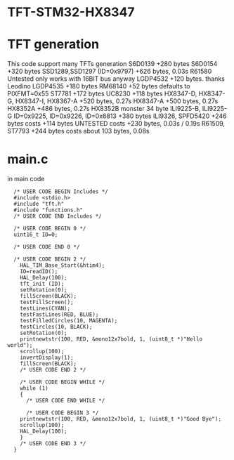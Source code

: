 # TFT-STM32-HX8347

# TFT generation
This code support many TFTs generation 
S6D0139 +280 bytes
S6D0154 +320 bytes
SSD1289,SSD1297 (ID=0x9797) +626 bytes, 0.03s
R61580 Untested
only works with 16BIT bus anyway
LGDP4532 +120 bytes.  thanks Leodino
LGDP4535 +180 bytes
RM68140 +52 bytes defaults to PIXFMT=0x55
ST7781 +172 bytes
UC8230 +118 bytes
HX8347-D, HX8347-G, HX8347-I, HX8367-A +520 bytes, 0.27s
HX8347-A +500 bytes, 0.27s
HX8352A +486 bytes, 0.27s
HX8352B
monster 34 byte
ILI9225-B, ILI9225-G ID=0x9225, ID=0x9226, ID=0x6813 +380 bytes
ILI9326, SPFD5420 +246 bytes
costs +114 bytes
UNTESTED
costs +230 bytes, 0.03s / 0.19s
R61509, ST7793 +244 bytes
costs about 103 bytes, 0.08s

# main.c
in main code
```
  /* USER CODE BEGIN Includes */
  #include <stdio.h>
  #include "tft.h"
  #include "functions.h"
  /* USER CODE END Includes */
  
  /* USER CODE BEGIN 0 */
  uint16_t ID=0;
  
  /* USER CODE END 0 */
  
  /* USER CODE BEGIN 2 */
    HAL_TIM_Base_Start(&htim4);
    ID=readID();
    HAL_Delay(100);
    tft_init (ID);
    setRotation(0);
    fillScreen(BLACK);
    testFillScreen();
    testLines(CYAN);
    testFastLines(RED, BLUE);
    testFilledCircles(10, MAGENTA);
    testCircles(10, BLACK);
    setRotation(0);
    printnewtstr(100, RED, &mono12x7bold, 1, (uint8_t *)"Hello world");
    scrollup(100);
    invertDisplay(1);
    fillScreen(BLACK);
    /* USER CODE END 2 */
  
    /* USER CODE BEGIN WHILE */
    while (1)
    {
      /* USER CODE END WHILE */
  
      /* USER CODE BEGIN 3 */
  	printnewtstr(100, RED, &mono12x7bold, 1, (uint8_t *)"Good Bye");
  	scrollup(100);
  	HAL_Delay(100);
    }
    /* USER CODE END 3 */
  }
```



